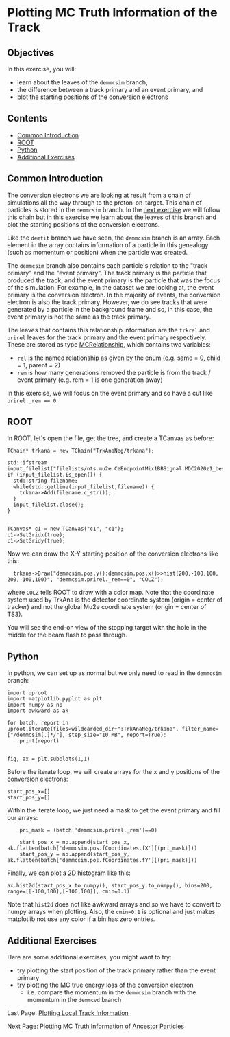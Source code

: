 # Plotting MC Truth Information of the Track

## Objectives

In this exercise, you will:

* learn about the leaves of the ```demmcsim``` branch,
* the difference between a track primary and an event primary, and
* plot the starting positions of the conversion electrons

## Contents

* [Common Introduction](#Common-Introduction)
* [ROOT](#ROOT)
* [Python](#Python)
* [Additional Exercises](#Additional-Exercises)

## Common Introduction
The conversion electrons we are looking at result from a chain of simulations all the way through to the proton-on-target. This chain of particles is stored in the ```demmcsim``` branch. In the [next exercise](genealogy.md) we will follow this chain but in this exercise we learn about the leaves of this branch and plot the starting positions of the conversion electrons.

Like the ```demfit``` branch we have seen, the ```demmcsim``` branch is an array. Each element in the array contains information of a particle in this genealogy (such as momentum or position) when the particle was created. 

The ```demmcsim``` branch also contains each particle's relation to the "track primary" and the "event primary". The track primary is the particle that produced the track, and the event primary is the particle that was the focus of the simulation. For example, in the dataset we are looking at, the event primary is the conversion electron. In the majority of events, the conversion electron is also the track primary. However, we do see tracks that were generated by a particle in the background frame and so, in this case, the event primary is not the same as the track primary.

The leaves that contains this relationship information are the ```trkrel``` and ```prirel``` leaves for the track primary and the event primary respectively. These are stored as type [MCRelationship](https://github.com/Mu2e/Offline/blob/v10_23_02/MCDataProducts/inc/MCRelationship.hh), which contains two variables:

* ```rel``` is the named relationship as given by the [enum](https://github.com/Mu2e/Offline/blob/91d1cfb24bca4f12c656dd2f8c1cd026c2f03cd4/MCDataProducts/inc/MCRelationship.hh#L19) (e.g. same = 0, child = 1, parent = 2)
* ```rem``` is how many generations removed the particle is from the track / event primary (e.g. rem = 1 is one generation away)

In this exercise, we will focus on the event primary and so have a cut like ```prirel._rem == 0```.

## ROOT

In ROOT, let's open the file, get the tree, and create a TCanvas as before:

```
TChain* trkana = new TChain("TrkAnaNeg/trkana");

std::ifstream input_filelist("filelists/nts.mu2e.CeEndpointMix1BBSignal.MDC2020z1_best_v1_1_std_v04_01_00.list");
if (input_filelist.is_open()) {
  std::string filename;
  while(std::getline(input_filelist,filename)) {
    trkana->Add(filename.c_str());
  }
  input_filelist.close();
}


TCanvas* c1 = new TCanvas("c1", "c1");
c1->SetGridx(true);
c1->SetGridy(true);
```

Now we can draw the X-Y starting position of the conversion electrons like this:

```
  trkana->Draw("demmcsim.pos.y():demmcsim.pos.x()>>hist(200,-100,100, 200,-100,100)", "demmcsim.prirel._rem==0", "COLZ");
```

where ```COLZ``` tells ROOT to draw with a color map. Note that the coordinate system used by TrkAna is the detector coordinate system (origin = center of tracker) and not the global Mu2e coordinate system (origin = center of TS3).

You will see the end-on view of the stopping target with the hole in the middle for the beam flash to pass through.


## Python

In python, we can set up as normal but we only need to read in the ```demmcsim``` branch:

```
import uproot
import matplotlib.pyplot as plt
import numpy as np
import awkward as ak

for batch, report in uproot.iterate(files=wildcarded_dir+":TrkAnaNeg/trkana", filter_name=["/demmcsim[.]*/"], step_size="10 MB", report=True):
    print(report)


fig, ax = plt.subplots(1,1)
```

Before the iterate loop, we will create arrays for the x and y positions of the conversion electrons:

```
start_pos_x=[]
start_pos_y=[]
```

Within the iterate loop, we just need a mask to get the event primary and fill our arrays:

```
    pri_mask = (batch['demmcsim.prirel._rem']==0)

    start_pos_x = np.append(start_pos_x, ak.flatten(batch['demmcsim.pos.fCoordinates.fX'][(pri_mask)]))
    start_pos_y = np.append(start_pos_y, ak.flatten(batch['demmcsim.pos.fCoordinates.fY'][(pri_mask)]))
```

Finally, we can plot a 2D histogram like this:

```
ax.hist2d(start_pos_x.to_numpy(), start_pos_y.to_numpy(), bins=200, range=[[-100,100],[-100,100]], cmin=0.1)
```

Note that ```hist2d``` does not like awkward arrays and so we have to convert to numpy arrays when plotting. Also, the ```cmin=0.1``` is optional and just makes matplotlib not use any color if a bin has zero entries.

## Additional Exercises
Here are some additional exercises, you might want to try:

* try plotting the start position of the track primary rather than the event primary
* try plotting the MC true energy loss of the conversion electron
    * i.e. compare the momentum in the ```demmcsim``` branch with the momentum in the ```demmcvd``` branch

Last Page: [Plotting Local Track Information](mom-res.md)

Next Page: [Plotting MC Truth Information of Ancestor Particles](geanealogy.md)
